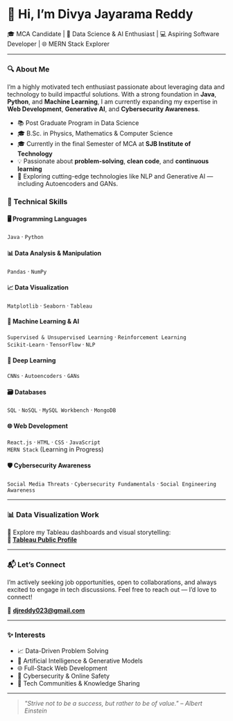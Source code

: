 # 👋 Hi, I’m Divya Jayarama Reddy

🎓 MCA Candidate | 🧠 Data Science & AI Enthusiast | 💻 Aspiring Software Developer | 🌐 MERN Stack Explorer  

---

### 🔍 About Me

I’m a highly motivated tech enthusiast passionate about leveraging data and technology to build impactful solutions. With a strong foundation in **Java**, **Python**, and **Machine Learning**, I am currently expanding my expertise in **Web Development**, **Generative AI**, and **Cybersecurity Awareness**.

- 📚 Post Graduate Program in Data Science  
- 🎓 B.Sc. in Physics, Mathematics & Computer Science  
- 🎓 Currently in the final Semester of MCA at **SJB Institute of Technology**
- 💡 Passionate about **problem-solving**, **clean code**, and **continuous learning**
- 🚀 Exploring cutting-edge technologies like NLP and Generative AI — including Autoencoders and GANs.


### 💼 Technical Skills

#### 🖥️ Programming Languages  
`Java` · `Python`

#### 📊 Data Analysis & Manipulation  
`Pandas` · `NumPy`

#### 📈 Data Visualization  
`Matplotlib` · `Seaborn` · `Tableau`

#### 🤖 Machine Learning & AI  
`Supervised & Unsupervised Learning` · `Reinforcement Learning`  
`Scikit-Learn` · `TensorFlow` · `NLP`

#### 🔬 Deep Learning  
`CNNs` · `Autoencoders` · `GANs`

#### 🗃️ Databases  
`SQL` · `NoSQL` · `MySQL Workbench` · `MongoDB`

#### 🌐 Web Development  
`React.js` · `HTML` · `CSS` · `JavaScript`  
`MERN Stack` (Learning in Progress)

#### 🛡️ Cybersecurity Awareness  
`Social Media Threats` · `Cybersecurity Fundamentals` · `Social Engineering Awareness`

---

### 📊 Data Visualization Work

📍 Explore my Tableau dashboards and visual storytelling:  
**🔗 [Tableau Public Profile](https://public.tableau.com/app/profile/divya.reddy7718/vizzes)**

---

### 📬 Let’s Connect

I’m actively seeking job opportunities, open to collaborations, and always excited to engage in tech discussions. 
Feel free to reach out — I’d love to connect!

📧 **djreddy023@gmail.com**

---

### ✨ Interests

- 📈 Data-Driven Problem Solving  
- 🤖 Artificial Intelligence & Generative Models  
- 🌐 Full-Stack Web Development  
- 🔐 Cybersecurity & Online Safety  
- 💬 Tech Communities & Knowledge Sharing

---

> *"Strive not to be a success, but rather to be of value." – Albert Einstein*

<!---
divyareddy083/divyareddy083 is a ✨ special ✨ repository because its `README.md` (this file) appears on your GitHub profile.
You can click the Preview link to take a look at your changes.
--->
